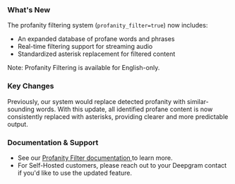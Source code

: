 ### What's New

The profanity filtering system (`profanity_filter=true`) now includes:

- An expanded database of profane words and phrases
- Real-time filtering support for streaming audio
- Standardized asterisk replacement for filtered content

Note: Profanity Filtering is available for English-only.

### Key Changes

Previously, our system would replace detected profanity with similar-sounding words. With this update, all identified profane content is now consistently replaced with asterisks, providing clearer and more predictable output.

### Documentation & Support

- See our [Profanity Filter documentation ](https://developers.deepgram.com/docs/detect-entities )to learn more.
- For Self-Hosted customers, please reach out to your Deepgram contact if you'd like to use the updated feature.

